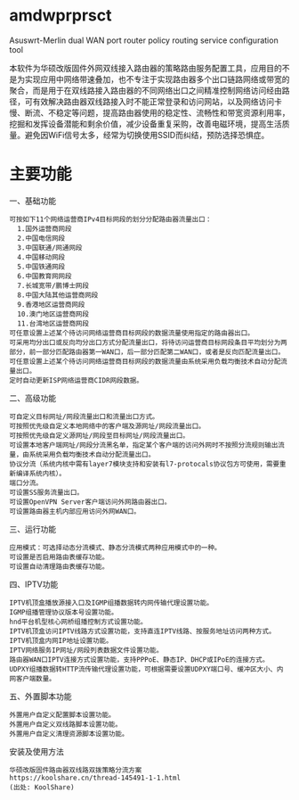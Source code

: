 # amdwprprsct
Asuswrt-Merlin dual WAN port router policy routing service configuration tool

本软件为华硕改版固件外网双线接入路由器的策略路由服务配置工具，应用目的不是为实现应用中网络带速叠加，也不专注于实现路由器多个出口链路网络或带宽的聚合，而是用于在双线路接入路由器的不同网络出口之间精准控制网络访问经由路径，可有效解决路由器双线路接入时不能正常登录和访问网站，以及网络访问卡慢、断流、不稳定等问题，提高路由器使用的稳定性、流畅性和带宽资源利用率，挖掘和发挥设备潜能和剩余价值，减少设备重复采购，改善电磁环境，提高生活质量。避免因WiFi信号太多，经常为切换使用SSID而纠结，预防选择恐惧症。

# 主要功能

一、基础功能

    可按如下11个网络运营商IPv4目标网段的划分分配路由器流量出口：
      1.国外运营商网段
      2.中国电信网段
      3.中国联通/网通网段
      4.中国移动网段
      5.中国铁通网段
      6.中国教育网网段
      7.长城宽带/鹏博士网段
      8.中国大陆其他运营商网段
      9.香港地区运营商网段
      10.澳门地区运营商网段
      11.台湾地区运营商网段
    可任意设置上述某个待访问网络运营商目标网段的数据流量使用指定的路由器出口。
    可采用均分出口或反向均分出口方式分配流量出口，将待访问运营商目标网段条目平均划分为两部分，前一部分匹配路由器第一WAN口，后一部分匹配第二WAN口，或者是反向匹配流量出口。
    可任意设置上述某个待访问网络运营商目标网段的数据流量由系统采用负载均衡技术自动分配流量出口。
    定时自动更新ISP网络运营商CIDR网段数据。

二、高级功能

    可自定义目标网址/网段流量出口和流量出口方式。
    可按照优先级自定义本地网络中的客户端及源网址/网段流量出口。
    可按照优先级自定义源网址/网段至目标网址/网段流量出口。
    可设置本地客户端网址/网段分流黑名单，指定某个客户端的访问外网时不按照分流规则输出流量，由系统采用负载均衡技术自动分配流量出口。
    协议分流（系统内核中需有layer7模块支持和安装有l7-protocals协议包方可使用，需要重新编译系统内核）。
    端口分流。
    可设置SS服务流量出口。
    可设置OpenVPN Server客户端访问外网路由器出口。
    可设置路由器主机内部应用访问外网WAN口。

三、运行功能

    应用模式：可选择动态分流模式、静态分流模式两种应用模式中的一种。
    可设置是否启用路由表缓存功能。
    可设置自动清理路由表缓存功能。

四、IPTV功能

    IPTV机顶盒播放源接入口及IGMP组播数据转内网传输代理设置功能。
    IGMP组播管理协议版本号设置功能。
    hnd平台机型核心网桥组播控制方式设置功能。
    IPTV机顶盒访问IPTV线路方式设置功能，支持直连IPTV线路、按服务地址访问两种方式。
    IPTV机顶盒内网IP地址设置功能。
    IPTV网络服务IP网址/网段列表数据文件设置功能。
    路由器WAN口IPTV连接方式设置功能，支持PPPoE、静态IP、DHCP或IPoE的连接方式。
    UDPXY组播数据转HTTP流传输代理设置功能，可根据需要设置UDPXY端口号、缓冲区大小、内网客户端数量。

五、外置脚本功能

    外置用户自定义配置脚本设置功能。
    外置用户自定义双线路脚本设置功能。
    外置用户自定义清理资源脚本设置功能。

安装及使用方法

    华硕改版固件路由器双线路双拨策略分流方案
    https://koolshare.cn/thread-145491-1-1.html
    (出处: KoolShare)
